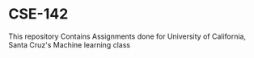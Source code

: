 # CSE-142
This repository Contains Assignments done for University of California, Santa Cruz's Machine learning class
